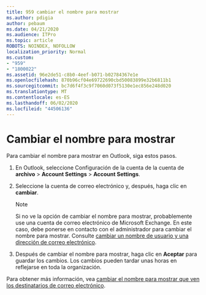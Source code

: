 ```yaml
---
title: 959 cambiar el nombre para mostrar
ms.author: pdigia
author: pebaum
ms.date: 04/21/2020
ms.audience: ITPro
ms.topic: article
ROBOTS: NOINDEX, NOFOLLOW
localization_priority: Normal
ms.custom:
- "959"
- "1800022"
ms.assetid: 96e2de51-c8b0-4eef-b071-b02784367e1e
ms.openlocfilehash: 870b96cf04e69722690cbd50083899e32b6811b1
ms.sourcegitcommit: bc7d6f4f3c9f7060d073f5130e1ec856e248d020
ms.translationtype: MT
ms.contentlocale: es-ES
ms.lasthandoff: 06/02/2020
ms.locfileid: "44506136"
---
```

# <a name="change-your-display-name"></a>Cambiar el nombre para mostrar
  
Para cambiar el nombre para mostrar en Outlook, siga estos pasos.
  
1. En Outlook, seleccione Configuración de la cuenta de la cuenta de **archivo** \> **Account Settings** \> **Account Settings**.

2. Seleccione la cuenta de correo electrónico y, después, haga clic en **cambiar**.

    > [!NOTE]
    > Si no ve la opción de cambiar el nombre para mostrar, probablemente use una cuenta de correo electrónico de Microsoft Exchange. En este caso, debe ponerse en contacto con el administrador para cambiar el nombre para mostrar. Consulte [cambiar un nombre de usuario y una dirección de correo electrónico](https://docs.microsoft.com/microsoft-365/admin/add-users/change-a-user-name-and-email-address).
  
3. Después de cambiar el nombre para mostrar, haga clic en **Aceptar** para guardar los cambios. Los cambios pueden tardar unas horas en reflejarse en toda la organización.

Para obtener más información, vea [cambiar el nombre para mostrar que ven los destinatarios de correo electrónico](https://support.office.com/article/2b53331a-ba2a-4803-88dc-ac9fe376c8a9.aspx).
  